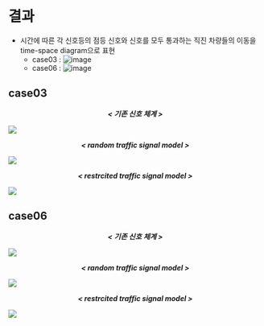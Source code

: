 # 결과
- 시간에 따른 각 신호등의 점등 신호와 신호를 모두 통과하는 직진 차량들의 이동을 time-space diagram으로 표현
  - case03 : ![image](https://user-images.githubusercontent.com/58590260/137360659-7f726f67-bb95-4315-b7f4-7b8351153733.png)
  - case06 : ![image](https://user-images.githubusercontent.com/58590260/137361124-ed262b75-ddf5-4f61-a996-343584926a3a.png)
 
## case03
<p align="center"><b><i> < 기존 신호 체계 > </i></b></p>
<img src="https://user-images.githubusercontent.com/58590260/137255566-88fd95db-727c-4d01-a92e-c4d3f9517e2f.png">
  
<p align="center"><b><i> < random traffic signal model > </i></b></p>
<img src="https://user-images.githubusercontent.com/58590260/137255576-458377f4-cec6-4a1b-a772-61e1e627b048.png">  
  
<p align="center"><b><i> < restrcited traffic signal model > </i></b></p>
<img src="https://user-images.githubusercontent.com/58590260/137255591-a75a8d38-3454-4781-92a9-8c1eb385a1f7.png">

## case06
<p align="center"><b><i> < 기존 신호 체계 > </i></b></p>
<img src="https://user-images.githubusercontent.com/58590260/137258486-6006e1e3-0cb0-42a6-b597-51f2e727a881.png">
  
<p align="center"><b><i> < random traffic signal model > </i></b></p>
<img src="https://user-images.githubusercontent.com/58590260/137258514-0ba553dd-f498-4cce-bbd8-47fdf65015d0.png">
  
<p align="center"><b><i> < restrcited traffic signal model > </i></b></p>
<img src="https://user-images.githubusercontent.com/58590260/137258535-30a79a30-ed94-4b3d-a029-bbd597bd308b.png">

